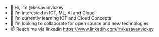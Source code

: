 - 👋 Hi, I’m @kesavanvickey
- 👀 I’m interested in IOT, ML, AI and Cloud
- 🌱 I’m currently learning IOT and Cloud Concepts
- 💞️ I’m looking to collaborate for open source and new technologies
- 📫 Reach me via linkedin https://www.linkedin.com/in/kesavanvickey

<!---
kesavanvickey/kesavanvickey is a ✨ special ✨ repository because its `README.md` (this file) appears on your GitHub profile.
You can click the Preview link to take a look at your changes.
--->

